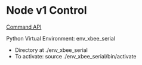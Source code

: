 # Node v1 Control

[Command API](doc/COMMANDAPI.md)

Python Virtual Environment: env_xbee_serial
- Directory at ./env_xbee_serial
- To activate: source ./env_xbee_serial/bin/activate
